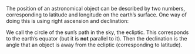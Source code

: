 The position of an astronomical object can be described by two numbers,
corresponding to latitude and longitude on the earth’s surface. One way
of doing this is using right ascension and declination:

We call the circle of the sun’s path in the sky, the ecliptic. This
corresponds to the earth’s equator (but it is **not** parallel to it).
Then the declination is the angle that an object is away from the
ecliptic (corresponding to latitude).
